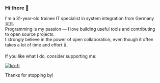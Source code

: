 ### Hi there 👋

I'm a 31-year-old trainee IT specialist in system integration from Germany 🇩🇪.  
Programming is my passion — I love building useful tools and contributing to open source projects.  
I strongly believe in the power of open collaboration, even though it often takes a lot of time and effort ⏳.

If you like what I do, consider supporting me:  

[![ko-fi](https://ko-fi.com/img/githubbutton_sm.svg)](https://ko-fi.com/smallpox)

Thanks for stopping by!
